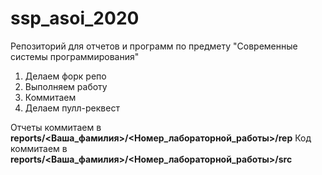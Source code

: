 # ssp_asoi_2020

Репозиторий для отчетов и программ по предмету "Современные системы программирования"

1. Делаем форк репо
1. Выполняем работу
1. Коммитаем
1. Делаем пулл-реквест

Отчеты коммитаем в **reports/<Ваша_фамилия>/<Номер_лабораторной_работы>/rep**
Код коммитаем в **reports/<Ваша_фамилия>/<Номер_лабораторной_работы>/src**



